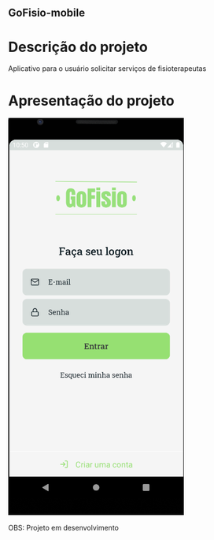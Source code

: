 ## GoFisio-mobile

<h1>Descrição do projeto</h1>

<p>Aplicativo para o usuário solicitar serviços de fisioterapeutas<p> 

<h1>Apresentação do projeto</h1>

<img src="/src/assets/app.png" alt="imagem do projeto" />

<p>OBS: Projeto em desenvolvimento</p>
